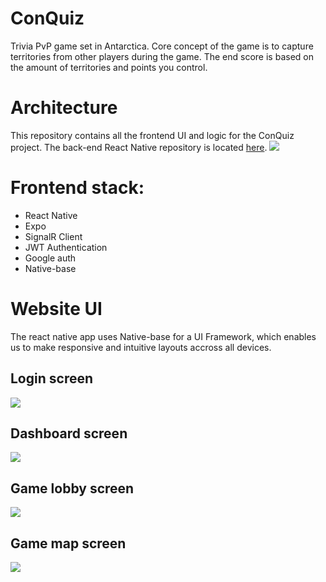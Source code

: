 # ConQuiz
Trivia PvP game set in Antarctica. Core concept of the game is to capture territories from other players during the game. The end score is based on the amount of territories and points you control.

# Architecture
This repository contains all the frontend UI and logic for the ConQuiz project. The back-end React Native repository is located <a href="https://github.com/BoostedPenguin/ConQuiz-Backend">here</a>.
<img src="https://i.imgur.com/kaaqNMW.png" />

# Frontend stack:
* React Native
* Expo
* SignalR Client
* JWT Authentication
* Google auth
* Native-base

# Website UI
The react native app uses Native-base for a UI Framework, which enables us to make responsive and intuitive layouts accross all devices.

## Login screen
<img src="https://i.imgur.com/u8NRHgS.png" />

## Dashboard screen
<img src="https://i.imgur.com/iwqTmW2.png" />

## Game lobby screen
<img src="https://i.imgur.com/GjURWu3.png" />

## Game map screen
<img src="https://i.imgur.com/OgmGre7.png" />

